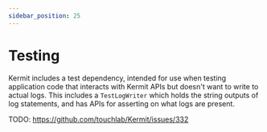 ```yaml
---
sidebar_position: 25
---
```


# Testing

Kermit includes a test dependency, intended for use when testing application code that interacts with Kermit APIs but doesn't want to write to actual logs. This includes a `TestLogWriter` which holds the string outputs of log statements, and has APIs for asserting on what logs are present.

TODO: https://github.com/touchlab/Kermit/issues/332